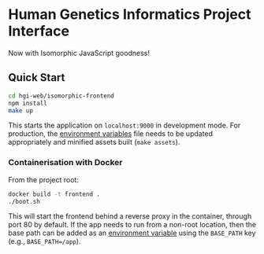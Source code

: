 # Human Genetics Informatics Project Interface

Now with Isomorphic JavaScript goodness!

## Quick Start

```sh
cd hgi-web/isomorphic-frontend
npm install
make up
```

This starts the application on `localhost:9000` in development mode. For
production, the [environment variables](.env) file needs to be updated
appropriately and minified assets built (`make assets`).

### Containerisation with Docker

From the project root:

```sh
docker build -t frontend .
./boot.sh
```

This will start the frontend behind a reverse proxy in the container,
through port 80 by default. If the app needs to run from a non-root
location, then the base path can be added as an [environment
variable](.env) using the `BASE_PATH` key (e.g., `BASE_PATH=/app`).
